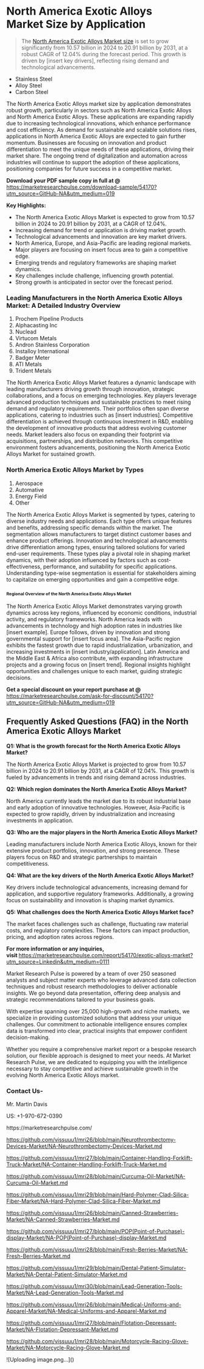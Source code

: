 <h1>North America Exotic Alloys Market&nbsp;Size by Application</h1><blockquote><p>The <a href="https://marketresearchpulse.com/download-sample/54170?utm_source=GitHub-NA&amp;utm_medium=019">North America Exotic Alloys Market size</a> is set to grow significantly from 10.57 billion in 2024 to 20.91 billion by 2031, at a robust CAGR of 12.04% during the forecast period. This growth is driven by [insert key drivers], reflecting rising demand and technological advancements.</p></blockquote><ul><li>Stainless Steel<li> Alloy Steel<li> Carbon Steel</li></ul><p>The North America Exotic Alloys market size by application demonstrates robust growth, particularly in sectors such as North America Exotic Alloys and North America Exotic Alloys. These applications are expanding rapidly due to increasing technological innovations, which enhance performance and cost efficiency. As demand for sustainable and scalable solutions rises, applications in North America Exotic Alloys are expected to gain further momentum. Businesses are focusing on innovation and product differentiation to meet the unique needs of these applications, driving their market share. The ongoing trend of digitalization and automation across industries will continue to support the adoption of these applications, positioning companies for future success in a competitive market.</p><p><strong>Download your PDF sample copy in full at @ </strong><a href="https://marketresearchpulse.com/download-sample/54170?utm_source=GitHub-NA&amp;utm_medium=019">https://marketresearchpulse.com/download-sample/54170?utm_source=GitHub-NA&amp;utm_medium=019</a></p><p><strong>Key Highlights: </strong></p><ul><li>The North America Exotic Alloys Market is expected to grow from 10.57 billion in 2024 to 20.91 billion by 2031, at a CAGR of 12.04%.</li><li>Increasing demand for trend or application is driving market growth.</li><li>Technological advancements and innovation are key market drivers.</li><li>North America, Europe, and Asia-Pacific are leading regional markets.</li><li>Major players are focusing on insert focus area to gain a competitive edge.</li><li>Emerging trends and regulatory frameworks are shaping market dynamics.</li><li>Key challenges include challenge, influencing growth potential.</li><li>Strong growth is anticipated in sector over the forecast period.</li></ul><h3>Leading Manufacturers in the North America Exotic Alloys Market: A Detailed Industry Overview</h3><ol><li>Prochem Pipeline Products</li><li>Alphacasting Inc</li><li>Nuclead</li><li>Virtucom Metals</li><li>Andron Stainless Corporation</li><li>Installoy International</li><li>Badger Meter</li><li>ATI Metals</li><li>Trident Metals</li></ol><div class="flex max-w-full flex-col flex-grow"><div class="min-h-8 text-message flex w-full flex-col items-end gap-2 whitespace-normal break-words [.text-message+&amp;]:mt-5" dir="auto" data-message-author-role="assistant" data-message-id="fd8432e4-4910-450d-b182-61b7bfb0a01f" data-message-model-slug="gpt-4o"><div class="flex w-full flex-col gap-1 empty:hidden first:pt-[3px]"><div class="markdown prose w-full break-words dark:prose-invert light"><p>The North America Exotic Alloys Market features a dynamic landscape with leading manufacturers driving growth through innovation, strategic collaborations, and a focus on emerging technologies. Key players leverage advanced production techniques and sustainable practices to meet rising demand and regulatory requirements. Their portfolios often span diverse applications, catering to industries such as [insert industries]. Competitive differentiation is achieved through continuous investment in R&amp;D, enabling the development of innovative products that address evolving customer needs. Market leaders also focus on expanding their footprint via acquisitions, partnerships, and distribution networks. This competitive environment fosters advancements, positioning the North America Exotic Alloys Market for sustained growth.</p></div></div></div></div><h3>North America Exotic Alloys Market by Types</h3><ol><li>Aerospace<li> Automative<li> Energy Field<li> Other</li></ol><div class="flex max-w-full flex-col flex-grow"><div class="min-h-8 text-message flex w-full flex-col items-end gap-2 whitespace-normal break-words [.text-message+&amp;]:mt-5" dir="auto" data-message-author-role="assistant" data-message-id="084470be-0bb7-4664-bddf-5156b4f41249" data-message-model-slug="gpt-4o-mini"><div class="flex w-full flex-col gap-1 empty:hidden first:pt-[3px]"><div class="markdown prose w-full break-words dark:prose-invert light"><p>The North America Exotic Alloys Market is segmented by types, catering to diverse industry needs and applications. Each type offers unique features and benefits, addressing specific demands within the market. The segmentation allows manufacturers to target distinct customer bases and enhance product offerings. Innovation and technological advancements drive differentiation among types, ensuring tailored solutions for varied end-user requirements. These types play a pivotal role in shaping market dynamics, with their adoption influenced by factors such as cost-effectiveness, performance, and suitability for specific applications. Understanding type-wise segmentation is essential for stakeholders aiming to capitalize on emerging opportunities and gain a competitive edge.</p></div></div></div></div><h3><span style="font-size: 11px;">Regional Overview of the North America Exotic Alloys Market</span></h3><div class="flex max-w-full flex-col flex-grow"><div class="min-h-8 text-message flex w-full flex-col items-end gap-2 whitespace-normal break-words [.text-message+&amp;]:mt-5" dir="auto" data-message-author-role="assistant" data-message-id="e9038762-ce64-4e30-91c9-9bd413514231" data-message-model-slug="gpt-4o-mini"><div class="flex w-full flex-col gap-1 empty:hidden first:pt-[3px]"><div class="markdown prose w-full break-words dark:prose-invert light"><p>The North America Exotic Alloys Market demonstrates varying growth dynamics across key regions, influenced by economic conditions, industrial activity, and regulatory frameworks. North America leads with advancements in technology and high adoption rates in industries like [insert example]. Europe follows, driven by innovation and strong governmental support for [insert focus area]. The Asia-Pacific region exhibits the fastest growth due to rapid industrialization, urbanization, and increasing investments in [insert industry/application]. Latin America and the Middle East &amp; Africa also contribute, with expanding infrastructure projects and a growing focus on [insert trend]. Regional insights highlight opportunities and challenges unique to each market, guiding strategic decisions.</p></div></div></div></div><p><strong>Get a special discount on your report purchase at @ </strong><a href="https://marketresearchpulse.com/ask-for-discount/54170?utm_source=GitHub-NA&amp;utm_medium=019">https://marketresearchpulse.com/ask-for-discount/54170?utm_source=GitHub-NA&amp;utm_medium=019</a></p><h2>Frequently Asked Questions (FAQ) in the North America Exotic Alloys Market</h2><p><strong>Q1: What is the growth forecast for the North America Exotic Alloys Market?</strong></p><p>The North America Exotic Alloys Market is projected to grow from 10.57 billion in 2024 to 20.91 billion by 2031, at a CAGR of 12.04%. This growth is fueled by advancements in trends and rising demand across industries.</p><p><strong>Q2: Which region dominates the North America Exotic Alloys Market?</strong></p><p>North America currently leads the market due to its robust industrial base and early adoption of innovative technologies. However, Asia-Pacific is expected to grow rapidly, driven by industrialization and increasing investments in application.</p><p><strong>Q3: Who are the major players in the North America Exotic Alloys Market?</strong></p><p>Leading manufacturers include North America Exotic Alloys, known for their extensive product portfolios, innovation, and strong presence. These players focus on R&amp;D and strategic partnerships to maintain competitiveness.</p><p><strong>Q4: What are the key drivers of the North America Exotic Alloys Market?</strong></p><p>Key drivers include technological advancements, increasing demand for application, and supportive regulatory frameworks. Additionally, a growing focus on sustainability and innovation is shaping market dynamics.</p><p><strong>Q5: What challenges does the North America Exotic Alloys Market face?</strong></p><p>The market faces challenges such as challenge, fluctuating raw material costs, and regulatory complexities. These factors can impact production, pricing, and adoption rates across regions.</p><p><strong>For more information or any inquiries, visit&nbsp;</strong><a href="https://marketresearchpulse.com/report/54170/exotic-alloys-market?utm_source=Linkedin&utm_medium=0111">https://marketresearchpulse.com/report/54170/exotic-alloys-market?utm_source=Linkedin&utm_medium=0111</a></p><p>Market Research Pulse is powered by a team of over 250 seasoned analysts and subject matter experts who leverage advanced data collection techniques and robust research methodologies to deliver actionable insights. We go beyond data presentation, offering deep analysis and strategic recommendations tailored to your business goals.</p><p>With expertise spanning over 25,000 high-growth and niche markets, we specialize in providing customized solutions that address your unique challenges. Our commitment to actionable intelligence ensures complex data is transformed into clear, practical insights that empower confident decision-making.</p><p>Whether you require a comprehensive market report or a bespoke research solution, our flexible approach is designed to meet your needs. At Market Research Pulse, we are dedicated to equipping you with the intelligence necessary to stay competitive and achieve sustainable growth in the evolving North America Exotic Alloys market.</p><h3><strong>Contact Us-</strong></h3><p>Mr. Martin Davis</p><p>US: +1-970-672-0390</p><p>https://marketresearchpulse.com/</p><p><a href="https://github.com/vissuuu1/mri26/blob/main/Neurothrombectomy-Devices-Market/NA-Neurothrombectomy-Devices-Market.md">https://github.com/vissuuu1/mri26/blob/main/Neurothrombectomy-Devices-Market/NA-Neurothrombectomy-Devices-Market.md</a></p><p><a href="https://github.com/vissuuu1/mri27/blob/main/Container-Handling-Forklift-Truck-Market/NA-Container-Handling-Forklift-Truck-Market.md">https://github.com/vissuuu1/mri27/blob/main/Container-Handling-Forklift-Truck-Market/NA-Container-Handling-Forklift-Truck-Market.md</a></p><p><a href="https://github.com/vissuuu1/mri28/blob/main/Curcuma-Oil-Market/NA-Curcuma-Oil-Market.md">https://github.com/vissuuu1/mri28/blob/main/Curcuma-Oil-Market/NA-Curcuma-Oil-Market.md</a></p><p><a href="https://github.com/vissuuu1/mri29/blob/main/Hard-Polymer-Clad-Silica-Fiber-Market/NA-Hard-Polymer-Clad-Silica-Fiber-Market.md">https://github.com/vissuuu1/mri29/blob/main/Hard-Polymer-Clad-Silica-Fiber-Market/NA-Hard-Polymer-Clad-Silica-Fiber-Market.md</a></p><p><a href="https://github.com/vissuuu1/mri26/blob/main/Canned-Strawberries-Market/NA-Canned-Strawberries-Market.md">https://github.com/vissuuu1/mri26/blob/main/Canned-Strawberries-Market/NA-Canned-Strawberries-Market.md</a></p><p><a href="https://github.com/vissuuu1/mri27/blob/main/POP(Point-of-Purchase)-display-Market/NA-POP(Point-of-Purchase)-display-Market.md">https://github.com/vissuuu1/mri27/blob/main/POP(Point-of-Purchase)-display-Market/NA-POP(Point-of-Purchase)-display-Market.md</a></p><p><a href="https://github.com/vissuuu1/mri28/blob/main/Fresh-Berries-Market/NA-Fresh-Berries-Market.md">https://github.com/vissuuu1/mri28/blob/main/Fresh-Berries-Market/NA-Fresh-Berries-Market.md</a></p><p><a href="https://github.com/vissuuu1/mri29/blob/main/Dental-Patient-Simulator-Market/NA-Dental-Patient-Simulator-Market.md">https://github.com/vissuuu1/mri29/blob/main/Dental-Patient-Simulator-Market/NA-Dental-Patient-Simulator-Market.md</a></p><p><a href="https://github.com/vissuuu1/mri30/blob/main/Lead-Generation-Tools-Market/NA-Lead-Generation-Tools-Market.md">https://github.com/vissuuu1/mri30/blob/main/Lead-Generation-Tools-Market/NA-Lead-Generation-Tools-Market.md</a></p><p><a href="https://github.com/vissuuu1/mri26/blob/main/Medical-Uniforms-and-Apparel-Market/NA-Medical-Uniforms-and-Apparel-Market.md">https://github.com/vissuuu1/mri26/blob/main/Medical-Uniforms-and-Apparel-Market/NA-Medical-Uniforms-and-Apparel-Market.md</a></p><p><a href="https://github.com/vissuuu1/mri27/blob/main/Flotation-Depressant-Market/NA-Flotation-Depressant-Market.md">https://github.com/vissuuu1/mri27/blob/main/Flotation-Depressant-Market/NA-Flotation-Depressant-Market.md</a></p><p><a href="https://github.com/vissuuu1/mri28/blob/main/Motorcycle-Racing-Glove-Market/NA-Motorcycle-Racing-Glove-Market.md">https://github.com/vissuuu1/mri28/blob/main/Motorcycle-Racing-Glove-Market/NA-Motorcycle-Racing-Glove-Market.md</a></p>
![Uploading image.png…]()
